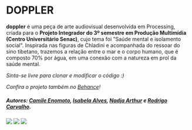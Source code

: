 <h1>DOPPLER</h1>

<p><b>doppler</b> é uma peça de arte audiovisual desenvolvida em Processing, criada para o <b>Projeto Integrador do 3º semestre em Produção Multimídia (Centro Universitário Senac)</b>, cujo tema foi "Saúde mental e isolamento social". Inspirada nas figuras de Chladini e acompanhada do ressoar do sino tibetano, trazemos a relação entre o mar e o corpo humano, que é composto 70% por água, em uma conexão com a natureza em prol da saúde mental.</p>

<p><i>Sinta-se livre para clonar e modificar o código :)</i></p>

<p><i>Confira o projeto também no <a href="https://www.behance.net/gallery/132251113/doppler" target="_blank">Behance</a>!</i></p>

<h5><b>Autores:</b> <a href="https://www.behance.net/camileenomoto" target="_blank">Camile Enomoto</a>, <a href="https://www.behance.net/isabelaalves4" target="_blank">Isabela Alves</a>, <a href="https://www.behance.net/tonariau" target="_blank">Nadja Arthur</a> e <a href="https://github.com/rodcarvalho/" target="_blank">Rodrigo Carvalho</a>.</h5>

<img src="https://mir-s3-cdn-cf.behance.net/project_modules/1400_opt_1/4acbe6132251113.61a58dec0c682.png">
<img src="https://mir-s3-cdn-cf.behance.net/project_modules/1400_opt_1/67d99e132251113.61a5883c5e37e.png">
<img src="https://mir-s3-cdn-cf.behance.net/project_modules/1400_opt_1/0d6a67132251113.61a58558e1366.png">
